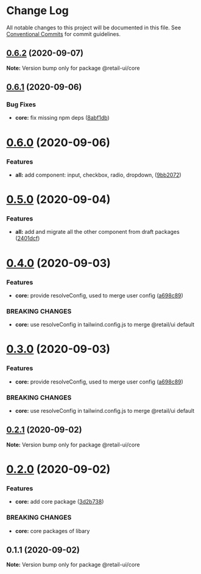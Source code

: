 # Change Log

All notable changes to this project will be documented in this file.
See [Conventional Commits](https://conventionalcommits.org) for commit guidelines.

## [0.6.2](https://github.com/sondh0127/retail-ui/compare/@retail-ui/core@0.6.1...@retail-ui/core@0.6.2) (2020-09-07)

**Note:** Version bump only for package @retail-ui/core

## [0.6.1](https://github.com/sondh0127/retail-ui/compare/@retail-ui/core@0.6.0...@retail-ui/core@0.6.1) (2020-09-06)

### Bug Fixes

- **core:** fix missing npm deps ([8abf1db](https://github.com/sondh0127/retail-ui/commit/8abf1db520fe9336dc907e213732647c0f8c07c3))

# [0.6.0](https://github.com/sondh0127/retail-ui/compare/@retail-ui/core@0.5.0...@retail-ui/core@0.6.0) (2020-09-06)

### Features

- **all:** add component: input, checkbox, radio, dropdown, ([9bb2072](https://github.com/sondh0127/retail-ui/commit/9bb20727be7df99d8fcbfe6dba2b8e225111eb91))

# [0.5.0](https://github.com/sondh0127/retail-ui/compare/@retail-ui/core@0.4.0...@retail-ui/core@0.5.0) (2020-09-04)

### Features

- **all:** add and migrate all the other component from draft packages ([2401dcf](https://github.com/sondh0127/retail-ui/commit/2401dcffeed92aa322be2944d4cfa9b8002e6e53))

# [0.4.0](https://github.com/sondh0127/retail-ui/compare/@retail-ui/core@0.2.1...@retail-ui/core@0.4.0) (2020-09-03)

### Features

- **core:** provide resolveConfig, used to merge user config ([a698c89](https://github.com/sondh0127/retail-ui/commit/a698c899c846cb30c07ee017ad6d657e80f66283))

### BREAKING CHANGES

- **core:** use resolveConfig in tailwind.config.js to merge @retail/ui default

# [0.3.0](https://github.com/sondh0127/retail-ui/compare/@retail-ui/core@0.2.1...@retail-ui/core@0.3.0) (2020-09-03)

### Features

- **core:** provide resolveConfig, used to merge user config ([a698c89](https://github.com/sondh0127/retail-ui/commit/a698c899c846cb30c07ee017ad6d657e80f66283))

### BREAKING CHANGES

- **core:** use resolveConfig in tailwind.config.js to merge @retail/ui default

## [0.2.1](https://github.com/sondh0127/retail-ui/compare/@retail-ui/core@0.2.0...@retail-ui/core@0.2.1) (2020-09-02)

**Note:** Version bump only for package @retail-ui/core

# [0.2.0](https://github.com/sondh0127/retail-ui/compare/@retail-ui/core@0.1.1...@retail-ui/core@0.2.0) (2020-09-02)

### Features

- **core:** add core package ([3d2b738](https://github.com/sondh0127/retail-ui/commit/3d2b7380c972b7ff069c27aee146b450ab4791f3))

### BREAKING CHANGES

- **core:** core packages of libary

## 0.1.1 (2020-09-02)

**Note:** Version bump only for package @retail-ui/core
